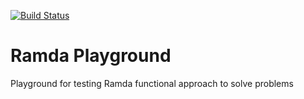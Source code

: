 [![Build Status](https://travis-ci.org/douglasnomizo/ramda_playground.svg?branch=master)](https://travis-ci.org/douglasnomizo/ramda_playground)

# Ramda Playground
Playground for testing Ramda functional approach to solve problems

